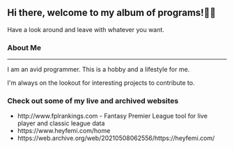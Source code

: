 

**<h2>Hi there, welcome to my album of programs!👋🏿</h2>**
<p>Have a look around and leave with whatever you want.</p>
  

<h3>About Me </h3>
<hr>
<p>I am an avid programmer. This is a hobby and a lifestyle for me.</p>
<p>I'm always on the lookout for interesting projects to contribute to. <p>
  
<h3> Check out some of my live and archived websites </h3>
<ul>
  <li>
    http://www.fplrankings.com - Fantasy Premier League tool for live player and classic league data
  </li>
  <li>
    https://www.heyfemi.com/home
  </li>
  
  <li>
    https://web.archive.org/web/20210508062556/https://heyfemi.com/
  </li>

